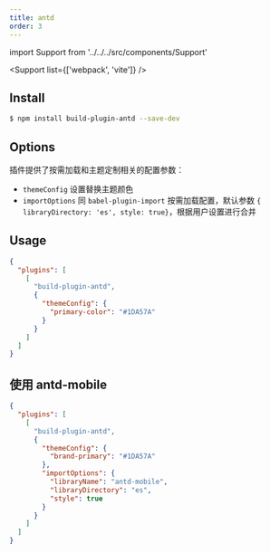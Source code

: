 ```yaml
---
title: antd
order: 3
---
```


import Support from '../../../src/components/Support'

<Support list={['webpack', 'vite']} />

## Install

```bash
$ npm install build-plugin-antd --save-dev
```

## Options

插件提供了按需加载和主题定制相关的配置参数：

- `themeConfig` 设置替换主题颜色
- `importOptions` 同 `babel-plugin-import` 按需加载配置，默认参数 `{ libraryDirectory: 'es', style: true}`，根据用户设置进行合并

## Usage

```json
{
  "plugins": [
    [
      "build-plugin-antd",
      {
        "themeConfig": {
          "primary-color": "#1DA57A"
        }
      }
    ]
  ]
}
```

## 使用 antd-mobile

```json
{
  "plugins": [
    [
      "build-plugin-antd",
      {
        "themeConfig": {
          "brand-primary": "#1DA57A"
        },
        "importOptions": {
          "libraryName": "antd-mobile",
          "libraryDirectory": "es",
          "style": true
        }
      }
    ]
  ]
}
```
